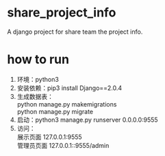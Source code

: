 # share_project_info
A django project for share team the project info.

# how to run
1. 环境：python3  
2. 安装依赖：pip3 install Django==2.0.4  
3. 生成数据表：  
python manage.py makemigrations  
python manage.py migrate  
4. 启动：python3 manage.py runserver 0.0.0.0:9555  
5. 访问：  
展示页面 127.0.0.1:9555  
管理员页面  127.0.0.1::9555/admin  

